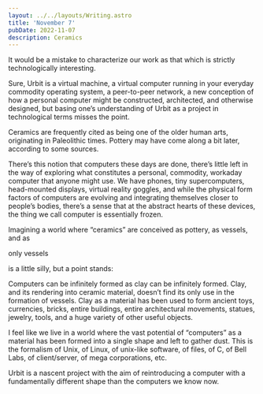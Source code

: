 ```yaml
---
layout: ../../layouts/Writing.astro
title: 'November 7'
pubDate: 2022-11-07
description: Ceramics
---
```


It would be a mistake to characterize our work as that which is strictly technologically interesting. 

Sure, Urbit is a virtual machine, a virtual computer running in your everyday commodity operating system, a peer-to-peer network, a new conception of how a personal computer might be constructed, architected, and otherwise designed, but basing one’s understanding of Urbit as a project in technological terms misses the point. 

Ceramics are frequently cited as being one of the older human arts, originating in Paleolithic times. Pottery may have come along a bit later, according to some sources. 

There’s this notion that computers these days are done, 
there’s little left in the way of 
exploring what constitutes a personal, commodity, workaday 
computer that anyone might use. We have phones, 
tiny supercomputers, head-mounted displays, 
virtual reality goggles, 
and 
while the 
physical form factors 
of computers are evolving 
and integrating themselves closer 
to people’s bodies, there’s a sense 
that at the abstract hearts of these devices, 
the thing we call computer is essentially frozen.

Imagining a world where “ceramics” are conceived as pottery, as vessels, and as 

only vessels

is a little silly, but a point stands: 

Computers can be infinitely formed as clay can be infinitely formed. 
Clay, and its rendering into ceramic material, doesn’t find its only use in the formation of vessels. 
Clay as a material has been used to form ancient toys, currencies, bricks, entire buildings, entire architectural movements, statues, jewelry, tools, and a huge variety of other useful objects. 

I feel like we live in a world where the vast potential of “computers” as a material has been formed into a single shape and left to gather dust. This is the formalism of Unix, of Linux, of unix-like software, of files, of C, of Bell Labs, of client/server, of mega corporations, etc.

Urbit is a nascent 
project with the aim 
of reintroducing 
a computer with 
a fundamentally different shape
than the computers we know now.
